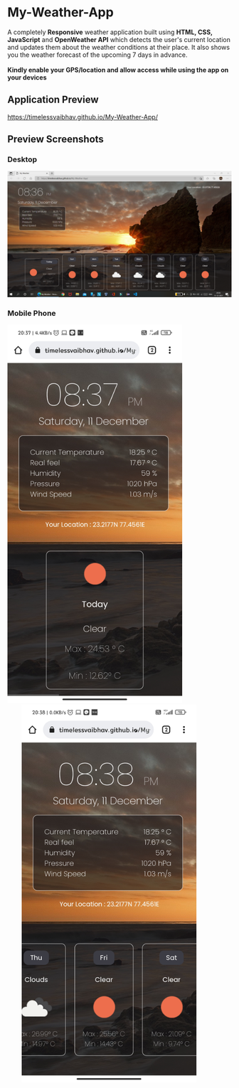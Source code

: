 # My-Weather-App

A completely **Responsive** weather application built using **HTML, CSS, JavaScript** and **OpenWeather API**  which detects the user's current location and updates them about the weather conditions at their place. It also shows you the weather forecast of the upcoming 7 days in advance.
<br><br>
**Kindly enable your GPS/location and allow access while using the app on your devices**

## Application Preview

https://timelessvaibhav.github.io/My-Weather-App/

## Preview Screenshots

### Desktop

<img src = "https://github.com/timelessvaibhav/My-Weather-App/blob/main/Preview%20Screenshots/Screenshot%20(188).png">

### Mobile Phone 

<p float = "left">
  <img src = "https://github.com/timelessvaibhav/My-Weather-App/blob/main/Preview%20Screenshots/Screenshot_2021-12-11-20-37-21-200_com.android.chrome.jpg" width = "393" height = "851">
  &nbsp; &nbsp; &nbsp;  &nbsp; &nbsp; &nbsp;  &nbsp; &nbsp; &nbsp; &nbsp; &nbsp; &nbsp; &nbsp; &nbsp; &nbsp; &nbsp; &nbsp; &nbsp;  
  <img src = "https://github.com/timelessvaibhav/My-Weather-App/blob/main/Preview%20Screenshots/Screenshot_2021-12-11-20-38-25-135_com.android.chrome.jpg" width = "393" height = "851">
</p>
